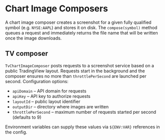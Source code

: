 # Chart Image Composers

A chart image composer creates a screenshot for a given fully qualified symbol
(e.g. `NYSE:AAPL`) and stores it on disk. The `compose(symbol)` method queues a
request and immediately returns the file name that will be written once the
image downloads.

## TV composer

`TvChartImageComposer` posts requests to a screenshot service based on a
public TradingView layout. Requests start in the background and the composer
ensures no more than `throttlePerSecond` are launched per second. Configuration
options:

- `apiDomain` – API domain for requests
- `apiKey` – API key to authorize requests
- `layoutId` – public layout identifier
- `outputDir` – directory where images are written
- `throttlePerSecond` – maximum number of requests started per second (defaults to 9)

Environment variables can supply these values via `${ENV:VAR}` references in the
config.
